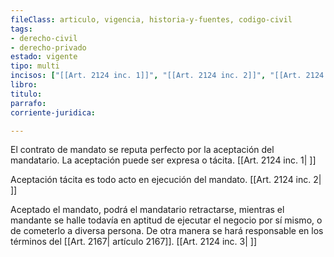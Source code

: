 ```yaml
---
fileClass: articulo, vigencia, historia-y-fuentes, codigo-civil
tags:
- derecho-civil
- derecho-privado
estado: vigente
tipo: multi
incisos: ["[[Art. 2124 inc. 1]]", "[[Art. 2124 inc. 2]]", "[[Art. 2124 inc. 3]]"]
libro:
titulo:
parrafo:
corriente-juridica:

---
```

El contrato de mandato se reputa perfecto por la aceptación del mandatario. La aceptación puede ser expresa o tácita. [[Art. 2124 inc. 1| ]]

Aceptación tácita es todo acto en ejecución del mandato. [[Art. 2124 inc. 2| ]]

Aceptado el mandato, podrá el mandatario retractarse, mientras el mandante se halle todavía en aptitud de ejecutar el negocio por sí mismo, o de cometerlo a diversa persona. De otra manera se hará responsable en los términos del [[Art. 2167| artículo 2167]]. [[Art. 2124 inc. 3| ]]